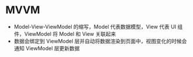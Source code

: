 # MVVM

- Model-View-ViewModel 的缩写，Model 代表数据模型，View 代表 UI 组件，ViewModel 将 Model 和 View 关联起来
- 数据会绑定到 ViewModel 层并自动将数据渲染到页面中，视图变化的时候会通知 ViewModel 层更新数据
